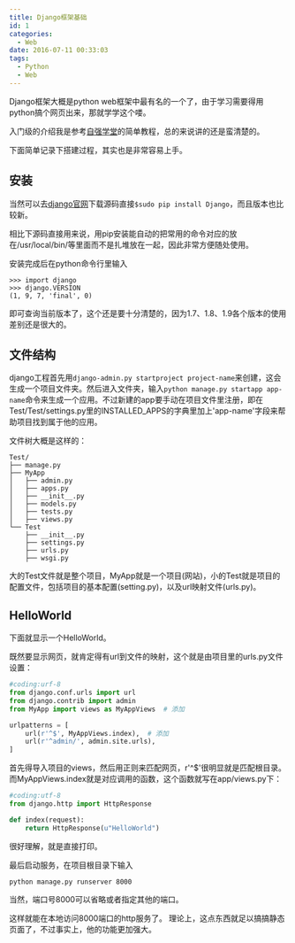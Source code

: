 ```yaml
---
title: Django框架基础
id: 1
categories:
  - Web
date: 2016-07-11 00:33:03
tags:
  - Python
  - Web
---
```


Django框架大概是python web框架中最有名的一个了，由于学习需要得用python搞个网页出来，那就学学这个喽。

入门级的介绍我是参考[自强学堂](http://www.ziqiangxuetang.com/django/)的简单教程，总的来说讲的还是蛮清楚的。

下面简单记录下搭建过程，其实也是非常容易上手。

## 安装

当然可以去[django官网](https://www.djangoproject.com/download/)下载源码直接`$sudo pip install Django`，而且版本也比较新。

相比下源码直接用来说，用pip安装能自动的把常用的命令对应的放在/usr/local/bin/等里面而不是扎堆放在一起，因此非常方便随处使用。

安装完成后在python命令行里输入
```
>>> import django
>>> django.VERSION
(1, 9, 7, 'final', 0)
```
即可查询当前版本了，这个还是要十分清楚的，因为1.7、1.8、1.9各个版本的使用差别还是很大的。

## 文件结构

django工程首先用`django-admin.py startproject project-name`来创建，这会生成一个项目文件夹。然后进入文件夹，输入`python manage.py startapp app-name`命令来生成一个应用。不过新建的app要手动在项目文件里注册，即在Test/Test/settings.py里的INSTALLED_APPS的字典里加上'app-name'字段来帮助项目找到属于他的应用。

文件树大概是这样的：
```
Test/
├── manage.py
├── MyApp
│   ├── admin.py
│   ├── apps.py
│   ├── __init__.py
│   ├── models.py
│   ├── tests.py
│   ├── views.py
└── Test
    ├── __init__.py
    ├── settings.py
    ├── urls.py
    ├── wsgi.py
```
大的Test文件就是整个项目，MyApp就是一个项目(网站)，小的Test就是项目的配置文件，包括项目的基本配置(setting.py)，以及url映射文件(urls.py)。

## HelloWorld

下面就显示一个HelloWorld。

既然要显示网页，就肯定得有url到文件的映射，这个就是由项目里的urls.py文件设置：
```python
#coding:urf-8
from django.conf.urls import url
from django.contrib import admin
from MyApp import views as MyAppViews  # 添加

urlpatterns = [
    url(r'^$', MyAppViews.index),  # 添加
    url(r'^admin/', admin.site.urls),
]
```
首先得导入项目的views，然后用正则来匹配网页，r'^$'很明显就是匹配根目录。而MyAppViews.index就是对应调用的函数，这个函数就写在app/views.py下：
```python
#coding:utf-8
from django.http import HttpResponse

def index(request):
    return HttpResponse(u"HelloWorld")
```
很好理解，就是直接打印。

最后启动服务，在项目根目录下输入
```
python manage.py runserver 8000
```
当然，端口号8000可以省略或者指定其他的端口。

这样就能在本地访问8000端口的http服务了。
理论上，这点东西就足以搞搞静态页面了，不过事实上，他的功能更加强大。